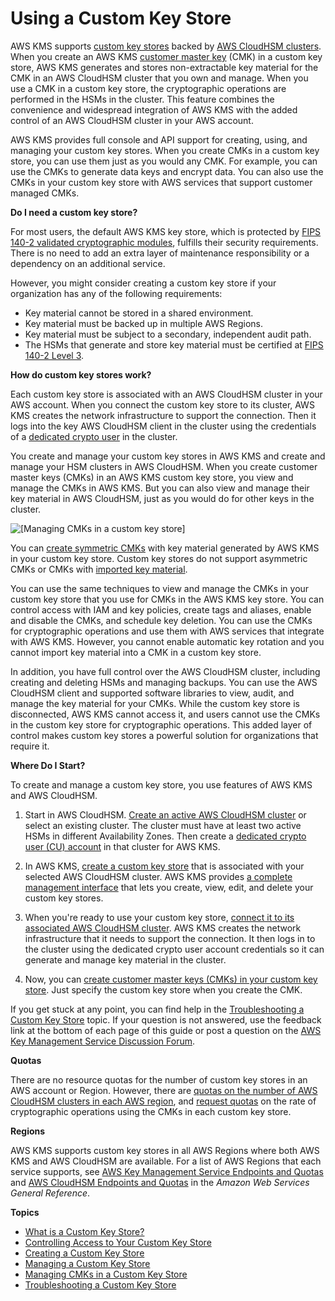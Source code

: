 # Using a Custom Key Store<a name="custom-key-store-overview"></a>

AWS KMS supports [custom key stores](key-store-concepts.md#concept-custom-key-store) backed by [AWS CloudHSM clusters](https://docs.aws.amazon.com/cloudhsm/latest/userguide/)\. When you create an AWS KMS [customer master key](concepts.md#master_keys) \(CMK\) in a custom key store, AWS KMS generates and stores non\-extractable key material for the CMK in an AWS CloudHSM cluster that you own and manage\. When you use a CMK in a custom key store, the cryptographic operations are performed in the HSMs in the cluster\. This feature combines the convenience and widespread integration of AWS KMS with the added control of an AWS CloudHSM cluster in your AWS account\. 

AWS KMS provides full console and API support for creating, using, and managing your custom key stores\. When you create CMKs in a custom key store, you can use them just as you would any CMK\. For example, you can use the CMKs to generate data keys and encrypt data\. You can also use the CMKs in your custom key store with AWS services that support customer managed CMKs\. 

**Do I need a custom key store?**

For most users, the default AWS KMS key store, which is protected by [FIPS 140\-2 validated cryptographic modules](https://csrc.nist.gov/projects/cryptographic-module-validation-program/Certificate/3139), fulfills their security requirements\. There is no need to add an extra layer of maintenance responsibility or a dependency on an additional service\. 

However, you might consider creating a custom key store if your organization has any of the following requirements:
+ Key material cannot be stored in a shared environment\.
+ Key material must be backed up in multiple AWS Regions\.
+ Key material must be subject to a secondary, independent audit path\.
+ The HSMs that generate and store key material must be certified at [FIPS 140\-2 Level 3](https://docs.aws.amazon.com/cloudhsm/latest/userguide/compliance.html)\.

**How do custom key stores work?**

Each custom key store is associated with an AWS CloudHSM cluster in your AWS account\. When you connect the custom key store to its cluster, AWS KMS creates the network infrastructure to support the connection\. Then it logs into the key AWS CloudHSM client in the cluster using the credentials of a [dedicated crypto user](key-store-concepts.md#concept-kmsuser) in the cluster\.

You create and manage your custom key stores in AWS KMS and create and manage your HSM clusters in AWS CloudHSM\. When you create customer master keys \(CMKs\) in an AWS KMS custom key store, you view and manage the CMKs in AWS KMS\. But you can also view and manage their key material in AWS CloudHSM, just as you would do for other keys in the cluster\.

![\[Managing CMKs in a custom key store\]](http://docs.aws.amazon.com/kms/latest/developerguide/images/kms-hsm-view.png)

You can [create symmetric CMKs](create-cmk-keystore.md) with key material generated by AWS KMS in your custom key store\. Custom key stores do not support asymmetric CMKs or CMKs with [imported key material](importing-keys.md)\.

You can use the same techniques to view and manage the CMKs in your custom key store that you use for CMKs in the AWS KMS key store\. You can control access with IAM and key policies, create tags and aliases, enable and disable the CMKs, and schedule key deletion\. You can use the CMKs for cryptographic operations and use them with AWS services that integrate with AWS KMS\. However, you cannot enable automatic key rotation and you cannot import key material into a CMK in a custom key store\.

In addition, you have full control over the AWS CloudHSM cluster, including creating and deleting HSMs and managing backups\. You can use the AWS CloudHSM client and supported software libraries to view, audit, and manage the key material for your CMKs\. While the custom key store is disconnected, AWS KMS cannot access it, and users cannot use the CMKs in the custom key store for cryptographic operations\. This added layer of control makes custom key stores a powerful solution for organizations that require it\.

**Where Do I Start?**

To create and manage a custom key store, you use features of AWS KMS and AWS CloudHSM\.

1. Start in AWS CloudHSM\. [Create an active AWS CloudHSM cluster](https://docs.aws.amazon.com/cloudhsm/latest/userguide/getting-started.html) or select an existing cluster\. The cluster must have at least two active HSMs in different Availability Zones\. Then create a [dedicated crypto user \(CU\) account](key-store-concepts.md#concept-kmsuser) in that cluster for AWS KMS\. 

1. In AWS KMS, [create a custom key store](create-keystore.md) that is associated with your selected AWS CloudHSM cluster\. AWS KMS provides [a complete management interface](manage-keystore.md) that lets you create, view, edit, and delete your custom key stores\.

1. When you're ready to use your custom key store, [connect it to its associated AWS CloudHSM cluster](disconnect-keystore.md)\. AWS KMS creates the network infrastructure that it needs to support the connection\. It then logs in to the cluster using the dedicated crypto user account credentials so it can generate and manage key material in the cluster\.

1. Now, you can [create customer master keys \(CMKs\) in your custom key store](create-cmk-keystore.md)\. Just specify the custom key store when you create the CMK\.

If you get stuck at any point, you can find help in the [Troubleshooting a Custom Key Store](fix-keystore.md) topic\. If your question is not answered, use the feedback link at the bottom of each page of this guide or post a question on the [AWS Key Management Service Discussion Forum](https://forums.aws.amazon.com/forum.jspa?forumID=182)\.

**Quotas**

There are no resource quotas for the number of custom key stores in an AWS account or Region\. However, there are [quotas on the number of AWS CloudHSM clusters in each AWS region](https://docs.aws.amazon.com/cloudhsm/latest/userguide/limits.html), and [request quotas](requests-per-second.md) on the rate of cryptographic operations using the CMKs in each custom key store\.

**Regions**

AWS KMS supports custom key stores in all AWS Regions where both AWS KMS and AWS CloudHSM are available\. For a list of AWS Regions that each service supports, see [AWS Key Management Service Endpoints and Quotas](https://docs.aws.amazon.com/general/latest/gr/kms.html) and [AWS CloudHSM Endpoints and Quotas](https://docs.aws.amazon.com/general/latest/gr/cloudhsm.html) in the *Amazon Web Services General Reference*\.

**Topics**
+ [What is a Custom Key Store?](key-store-concepts.md)
+ [Controlling Access to Your Custom Key Store](authorize-key-store.md)
+ [Creating a Custom Key Store](create-keystore.md)
+ [Managing a Custom Key Store](manage-keystore.md)
+ [Managing CMKs in a Custom Key Store](manage-cmk-keystore.md)
+ [Troubleshooting a Custom Key Store](fix-keystore.md)